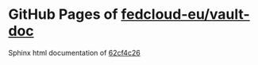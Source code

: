 GitHub Pages of [fedcloud-eu/vault-doc](https://github.com/fedcloud-eu/vault-doc.git)
===
Sphinx html documentation of [62cf4c26](https://github.com/fedcloud-eu/vault-doc/tree/62cf4c2642fcc761c554134231ca68756413bac1)
